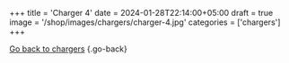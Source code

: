 +++
title = 'Charger 4'
date = 2024-01-28T22:14:00+05:00
draft = true
image = '/shop/images/chargers/charger-4.jpg'
categories = ['chargers']
+++

[Go back to chargers](/shop/categories/chargers/)
{.go-back}